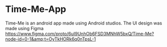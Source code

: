 # Time-Me-App
Time-Me is an android app made using Android studios. The UI design was made using Figma https://www.figma.com/proto/6uI9UnhOb6FSD3MNhW5bxQ/Time-Me?node-id=0-1&amp;t=OyTkHORk6q0nTpsL-1
